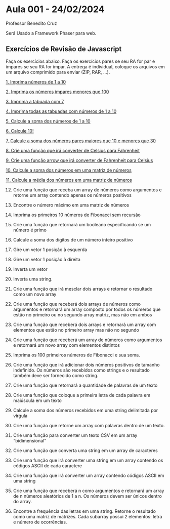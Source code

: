 # Aula 001 - 24/02/2024

Professor Benedito Cruz

Será Usado a Framework Phaser para web.

## Exercícios de Revisão de Javascript

Faça os exercícios abaixo. Faça os exercícios pares se seu RA for par e ímpares se seu RA for ímpar. A entrega é individual, coloque os arquivos em um arquivo comprimido para enviar (ZIP, RAR, ...).

[1. Imprima números de 1 a 10](ex001.js)

[2. Imprima os números ímpares menores que 100](ex002.js)

[3. Imprima a tabuada com 7](ex003.js)

[4. Imprima todas as tabuadas com números de 1 a 10](ex004.js)

[5. Calcule a soma dos números de 1 a 10](ex005.js)

[6. Calcule 10!](ex006.js)

[7. Calcule a soma dos números pares maiores que 10 e menores que 30](ex007.js)

[8. Crie uma função que irá converter de Celsius para Fahrenheit](ex008.js)

[9. Crie uma função arrow que irá converter de Fahrenheit para Celsius](ex009.js)

[10. Calcule a soma dos números em uma matriz de números](ex010.js)

[11. Calcule a média dos números em uma matriz de números](ex11.js)

12. Crie uma função que receba um array de números como argumentos e retorne um array contendo apenas os números positivos 

13. Encontre o número máximo em uma matriz de números 

14. Imprima os primeiros 10 números de Fibonacci sem recursão 

15. Crie uma função que retornará um booleano especificando se um número é primo 

16. Calcule a soma dos dígitos de um número inteiro positivo 

17. Gire um vetor 1 posição à esquerda 

18. Gire um vetor 1 posição à direita 

19. Inverta um vetor 

20. Inverta uma string. 

21. Crie uma função que irá mesclar dois arrays e retornar o resultado como um novo array  

22. Crie uma função que receberá dois arrays de números como argumentos e retornará um array composto por todos os números que estão no primeiro ou no segundo array matriz, mas não em ambos 

23. Crie uma função que receberá dois arrays e retornará um array com elementos que estão no primeiro array mas não no segundo 

24. Crie uma função que receberá um array de números como argumentos e retornará um novo array com elementos distintos 

25. Imprima os 100 primeiros números de Fibonacci e sua soma.

26. Crie uma função que irá adicionar dois números positivos de tamanho indefinido. Os números são recebidos como strings e o resultado também deve ser fornecido como string. 

27. Crie uma função que retornará a quantidade de palavras de um texto 

28. Crie uma função que coloque a primeira letra de cada palavra em maiúscula em um texto 

29. Calcule a soma dos números recebidos em uma string delimitada por vírgula 

30. Crie uma função que retorne um array com palavras dentro de um texto. 

31. Crie uma função para converter um texto CSV em um array “bidimensional” 

32. Crie uma função que converta uma string em um array de caracteres 

33. Crie uma função que irá converter uma string em um array contendo os códigos ASCII de cada caractere 

34. Crie uma função que irá converter um array contendo códigos ASCII em uma string 

35. Crie uma função que receberá n como argumentos e retornará um array de n números aleatórios de 1 a n. Os números devem ser únicos dentro do array. 

36. Encontre a frequência das letras em uma string. Retorne o resultado como uma matriz de matrizes. Cada subarray possui 2 elementos: letra e número de ocorrências. 